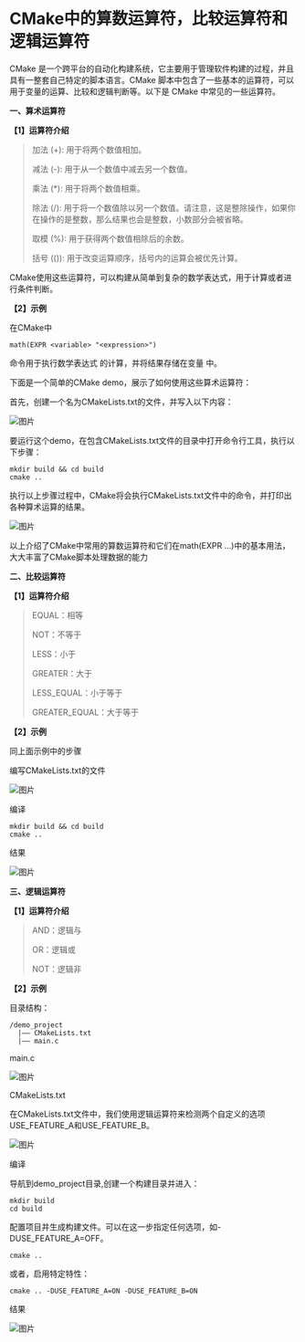 # CMake中的算数运算符，比较运算符和逻辑运算符

CMake 是一个跨平台的自动化构建系统，它主要用于管理软件构建的过程，并且具有一整套自己特定的脚本语言。CMake 脚本中包含了一些基本的运算符，可以用于变量的运算、比较和逻辑判断等。以下是 CMake 中常见的一些运算符。

**一、算术运算符**

**【1】运算符介绍**

> 加法 (+): 用于将两个数值相加。
>
> 减法 (-): 用于从一个数值中减去另一个数值。
>
> 乘法 (*): 用于将两个数值相乘。
>
> 除法 (/): 用于将一个数值除以另一个数值。请注意，这是整除操作，如果你在操作的是整数，那么结果也会是整数，小数部分会被省略。
>
> 取模 (%): 用于获得两个数值相除后的余数。
>
> 括号 (()): 用于改变运算顺序，括号内的运算会被优先计算。

CMake使用这些运算符，可以构建从简单到复杂的数学表达式，用于计算或者进行条件判断。

**【2】示例**

在CMake中

```
math(EXPR <variable> "<expression>")
```

命令用于执行数学表达式 <expression> 的计算，并将结果存储在变量 <variable> 中。

下面是一个简单的CMake demo，展示了如何使用这些算术运算符：

首先，创建一个名为CMakeLists.txt的文件，并写入以下内容：

![图片](./assets/640-1752669250102-89.webp)

要运行这个demo，在包含CMakeLists.txt文件的目录中打开命令行工具，执行以下步骤：

```
mkdir build && cd build
cmake ..
```

执行以上步骤过程中，CMake将会执行CMakeLists.txt文件中的命令，并打印出各种算术运算的结果。

![图片](./assets/640-1752669250102-90.webp)

以上介绍了CMake中常用的算数运算符和它们在math(EXPR ...)中的基本用法，大大丰富了CMake脚本处理数据的能力

**二、比较运算符**

**【1】运算符介绍**

> EQUAL：相等
>
> NOT：不等于
>
> LESS：小于
>
> GREATER：大于
>
> LESS_EQUAL：小于等于
>
> GREATER_EQUAL：大于等于

**【2】示例**

同上面示例中的步骤

编写CMakeLists.txt的文件

![图片](./assets/640-1752669250102-91.webp)

编译

```
mkdir build && cd build
cmake ..
```

结果

![图片](./assets/640-1752669250102-92.webp)

**三、逻辑运算符**

**【1】运算符介绍**

> AND：逻辑与
>
> OR：逻辑或
>
> NOT：逻辑非

**【2】示例**

目录结构：

```
/demo_project
  |—— CMakeLists.txt
  |—— main.c
```

main.c

![图片](./assets/640-1752669250102-93.webp)

CMakeLists.txt

在CMakeLists.txt文件中，我们使用逻辑运算符来检测两个自定义的选项USE_FEATURE_A和USE_FEATURE_B。

![图片](./assets/640-1752669250102-94.webp)

编译

导航到demo_project目录,创建一个构建目录并进入：

```
mkdir build
cd build
```

配置项目并生成构建文件。可以在这一步指定任何选项，如-DUSE_FEATURE_A=OFF。

```
cmake ..
```

或者，启用特定特性：

```
cmake .. -DUSE_FEATURE_A=ON -DUSE_FEATURE_B=ON
```

结果

![图片](./assets/640-1752669250102-95.png)


